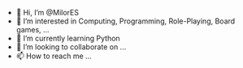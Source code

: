 - 👋 Hi, I’m @MilorES
- 👀 I’m interested in Computing, Programming, Role-Playing, Board games, ...
- 🌱 I’m currently learning Python
- 💞️ I’m looking to collaborate on ...
- 📫 How to reach me ...

<!---
MilorES/MilorES is a ✨ special ✨ repository because its `README.md` (this file) appears on your GitHub profile.
You can click the Preview link to take a look at your changes.
--->
